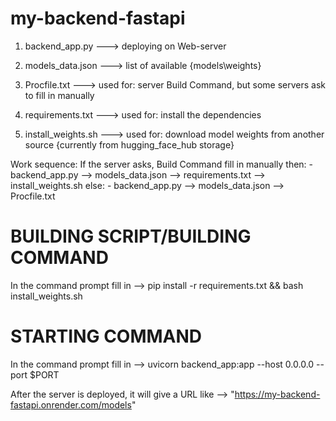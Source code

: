 # my-backend-fastapi

1) backend_app.py ---> deploying on Web-server

2) models_data.json ---> list of available {models\weights}

3) Procfile.txt ---> used for: server Build Command, but some servers ask to fill in manually

4) requirements.txt ---> used for: install the dependencies

5) install_weights.sh ---> used for: download model weights from another source {currently from hugging_face_hub storage}

 Work sequence:
     If the server asks, Build Command fill in manually then:
                       - backend_app.py --> models_data.json --> requirements.txt --> install_weights.sh
     else:
                       - backend_app.py --> models_data.json --> Procfile.txt


# BUILDING SCRIPT/BUILDING COMMAND
  In the command prompt fill in --> pip install -r requirements.txt && bash install_weights.sh

# STARTING COMMAND
  In the command prompt fill in --> uvicorn backend_app:app --host 0.0.0.0 --port $PORT

After the server is deployed, it will give a URL like --> "https://my-backend-fastapi.onrender.com/models"
